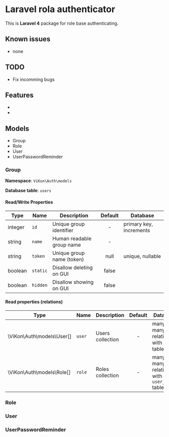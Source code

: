# Laravel rola authenticator

This is **Laravel 4** package for role base authenticating.

## Known issues

* none

## TODO

* Fix incomming bugs

## Features
* 
* 

## Models

* Group
* Role
* User
* UserPasswordReminder

### Group

**Namespace**: `ViKon\Auth\models`

**Database table**: `users`

#### Read/Write Properties

| Type        | Name     | Description               | Default | Database                |
| ----------- | -------- | ------------------------- |:-------:| ----------------------- |
| integer     | `id`     | Unique group identifier   | -       | primary key, increments |
| string      | `name`   | Human readable group name | -       |                         |
| string      | `token`  | Unique group name (token) | null    | unique, nullable        |
| boolean     | `static` | Disallow deleting on GUI  | false   |                         |
| boolean     | `hidden` | Disallow showing on GUI   | false   |                         |

#### Read properties (relations)

| Type                      | Name   | Description      | Default | Database                                       |
| ------------------------- | ------ | ---------------- |:-------:| ---------------------------------------------- |
| \ViKon\Auth\models\User[] | `user` | Users collection | -       | many to many relation with `users` table       |
| \ViKon\Auth\models\Role[] | `role` | Roles collection | -       | many to many relation with `user_roles` table  |



### Role

### User

### UserPasswordReminder